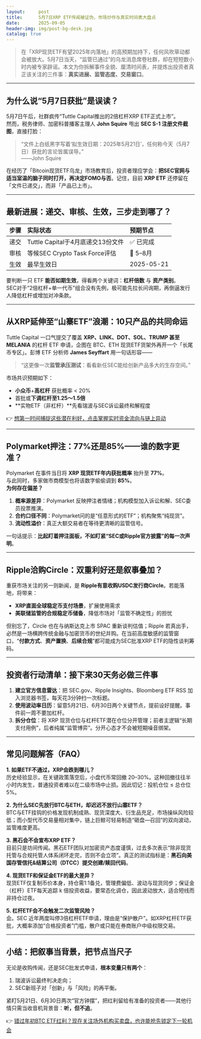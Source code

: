```yaml
---
layout:     post
title:      5月7日XRP ETF传闻被证伪，市场炒作与真实时间表大盘点
date:       2025-09-05
header-img: img/post-bg-desk.jpg
catalog: true
---
```


> 在「XRP现货ETF有望2025年内落地」的高预期加持下，任何风吹草动都会被放大。5月7日当天，“监管已通过”的乌龙消息席卷社群，却在短短数小时内被专家辟谣。本文为你拆解事件全貌、厘清时间表，并提炼出投资者真正该关注的三件事：**真实进展、监管态度、交易窗口**。

---

## 为什么说“5月7日获批”是误读？

5月7日午后，社群疯传“Tuttle Capital推出的2倍杠杆XRP ETF正式上市”。  
然而，税务律师、加密科普播客主理人 **John Squire** 甩出 **SEC S-1 注册文件截图**，直接打脸：

> “文件上白纸黑字写着‘拟生效日期：2025年5月21日’，任何称今天（5月7日）获批的言论皆属误导。”  
> ——John Squire

在经历了「Bitcoin现货ETF乌龙」市场教育后，投资者理应学会：**把SEC官网与适当室温的脑子同时打开，再决定FOMO与否**。记住，目前 **XRP ETF** 还停留在「文件已递交」，而非「产品已上市」。

---

## 最新进展：递交、审核、生效，三步走到哪了？

| 步骤   | 实际状态                                | 预期节点      |
|:-------|:----------------------------------------|:--------------|
| 递交   | Tuttle Capital于4月底递交13份文件       | ✅ 已完成     |
| 审核   | 等候SEC Crypto Task Force评估           | 📅 5–8月      |
| 生效   | 最早生效日                            | 2025-05-21    |

要判断一只 ETF **能否如期生效**，得看两个关键词：**杠杆倍数** 与 **资产类别**。  
SEC对于“2倍杠杆+单一代币”组合没有先例，极可能先拉长问询期，再倒逼发行人降低杠杆或增加对冲条款。

---

## 从XRP延伸至“山寨ETF”浪潮：10只产品的共同命运

Tuttle Capital 一口气提交了覆盖 **XRP、LINK、DOT、SOL、TRUMP 甚至 MELANIA** 的杠杆 ETF 申请，企图在 BTC、ETH 现货ETF货架外再开一个「长尾币专区」。彭博 ETF 分析师 **James Seyffart** 用一句话形容——

> “这更像一次**监管承压测试**：看看新任SEC能给创新产品多大的生存空间。”  

市场共识预期如下：

- **小众币**+**高杠杆** 获批概率 < 20%  
- 首批或**下调杠杆至1.25～1.5倍**  
- **实物ETF（非杠杆）**先看瑞波与SEC诉讼最终和解程度

👉 [想第一时间捕捉这些潜在利好，点击掌握实时资金流向与链上异动](https://okxdog.com/)

---

## Polymarket押注：77%还是85%——谁的数字更准？

Polymarket 在事件当日将 **XRP 现货ETF年内获批概率** 抬升至 **77%**。  
与此同时，多家做市商模型也将该数字偷偷调到 **85%**。  
**为何存在偏差？**

1. **概率源差异**：Polymarket 反映押注者情绪；机构模型加入诉讼和解、SEC委员投票推演。  
2. **合约口径不同**：Polymarket问的是“任意形式的ETF”；机构聚焦“纯现货”。  
3. **流动性溢价**：真正大额交易者在等待更清晰的监管信号。

一句话提示：**比起盯着押注面板，不如盯紧“SEC或Ripple官方披露”的每一次声明**。

---

## Ripple洽购Circle：双重利好还是叙事叠加？

重获市场关注的另一则新闻，是 **Ripple有意收购USDC发行商Circle**。若能落地，将带来：

- **XRP直面全球稳定币支付场景**，扩展使用需求  
- **美联储监管的合规稳定币储备**，降低市场对「监管不确定性」的担忧  

但别忘了，Circle 也在与纳斯达克上市 SPAC 重新谈判估值；Ripple 若真出手，必然是一场横跨传统金融与加密货币的世纪并购。在当前高度敏感的监管窗口，“**付款方式**、**资产置换**、**后续合规**”都可能成为SEC批准XRP ETF的隐性谈判筹码。

---

## 投资者行动清单：接下来30天务必做三件事

1. **建立官方信息雷达**：把 SEC.gov、Ripple Insights、Bloomberg ETF RSS 加入浏览器书签，每天花3分钟扫一次标题。  
2. **使用波动率日历**：留意5月21日、6月30日两个关键节点，提前设好提醒。事件前一周不要加杠杆。  
3. **拆分仓位**：将 XRP 现货仓位与杠杆ETF潜在仓位分开管理；前者主逻辑“长期支付用例”，后者纯属“监管博弈”。分开心态才不会被短期噪音绑架。

---

## 常见问题解答（FAQ）

**1. 如果ETF不通过，XRP会跌到哪儿？**  
历史经验显示，在关键政策落空后，小盘代币常回撤 20–30%。这种回撤往往半小时内发生，普通投资者难以在二级市场中止损。因此切记：投机仓位 ≤ 总仓位 5%。

**2. 为什么SEC先放行BTC与ETH，却迟迟不放行山寨ETF？**  
BTC与ETF挂钩的价格发现机制成熟、现货深度大、衍生品充足，市场操纵风险较低；而小型代币交易量相对集中，链上巨鲸可轻易制造“砸盘—召回”的双向波动，监管难度更高。

**3. 黑石会不会宣布XRP ETF？**  
目前只是坊间传闻。黑石ETF团队对加密资产态度谨慎，过去多次表示“除非现货托管与合规托管人体系闭环走完，否则不会立项”。真正的测试指标是：**黑石向美国存管信托&结算公司（DTCC）提交创建/赎回代码**。

**4. 现货ETF和保证金ETF的最大差异？**  
现货ETF仅复制币价本身，持仓需1:1备兑，管理费偏低、波动与现货同步；保证金（杠杆）ETF每天追踪 k 倍投资收益，要常态化调仓，因此波动放大，适合短线而非持仓过夜。

**5. 杠杆ETF会不会触发二次监管风险？**  
会。SEC 近年两度叫停3倍杠杆ETF申请，理由是“保护散户”。如XRP杠杆ETF获批，大概率添加“合格投资者”门槛，散户或只能在券商账户中级权限交易。

---

## 小结：把叙事当背景，把节点当尺子

无论是收购传闻，还是SEC批发式申请，**根本变量只有两个**：  
1. 瑞波诉讼最终判决走向；  
2. SEC新班子对「创新」与「风险」的再平衡。  

紧盯5月21日、6月30日两次“官方钟摆”，把红利留给有准备的投资者——其他行情只需当收音机背景音：**听，但不追**。

👉 [错过年初BTC ETF红利？现在关注场外机构买卖盘，也许能抢先锁定下一轮机会](https://okxdog.com/)
